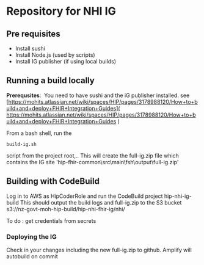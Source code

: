 # Repository for NHI IG

## Pre requisites 

* Install sushi
* Install Node.js (used by scripts)
* Install IG publisher (if using local builds)

## Running a build locally
**Prerequsites**:
​	You need to have sushi and the iG publisher installed. see [https://mohits.atlassian.net/wiki/spaces/HIP/pages/3178988120/How+to+build+and+deploy+FHIR+Integration+Guides]( https://mohits.atlassian.net/wiki/spaces/HIP/pages/3178988120/How+to+build+and+deploy+FHIR+Integration+Guides  )  

From a bash shell, run the 

`build-ig.sh` 

script from the project root,.. This will create the full-ig.zip file which contains the IG site
'hip-fhir-common\src\main\fsh\output\full-ig.zip'
 
 ## Building with CodeBuild
Log in to AWS as HipCoderRole and run the CodeBuild project hip-nhi-ig-build
This should output the build logs and full-ig.zip to the S3 bucket
s3://nz-govt-moh-hip-build/hip-nhi-fhir-ig/nhi/

To do : get credentials from secrets
 

###  Deploying the IG
Check in your changes including the new full-ig.zip to github. Amplify will autobuild on commit 